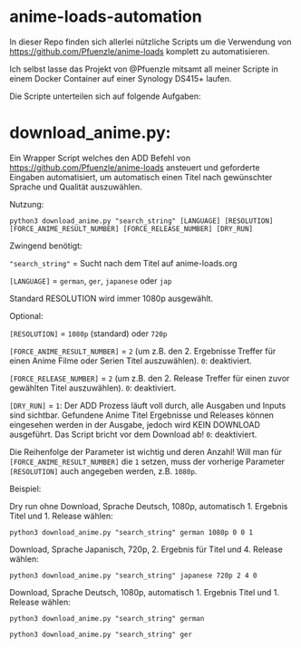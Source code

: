 # anime-loads-automation
In dieser Repo finden sich allerlei nützliche Scripts um die Verwendung von https://github.com/Pfuenzle/anime-loads komplett zu automatisieren.

Ich selbst lasse das Projekt von @Pfuenzle mitsamt all meiner Scripte in einem Docker Container auf einer Synology DS415+ laufen.

Die Scripte unterteilen sich auf folgende Aufgaben:

# download_anime.py:
Ein Wrapper Script welches den ADD Befehl von https://github.com/Pfuenzle/anime-loads ansteuert und geforderte Eingaben automatisiert, um automatisch einen Titel nach gewünschter Sprache und Qualität auszuwählen.


Nutzung:

```python3 download_anime.py "search_string" [LANGUAGE] [RESOLUTION] [FORCE_ANIME_RESULT_NUMBER] [FORCE_RELEASE_NUMBER] [DRY_RUN]```

Zwingend benötigt:

```"search_string"``` = Sucht nach dem Titel auf anime-loads.org

```[LANGUAGE]``` = ```german```, ```ger```, ```japanese``` oder ```jap```

Standard RESOLUTION wird immer 1080p ausgewählt.


Optional:

```[RESOLUTION]``` = ```1080p``` (standard) oder ```720p```

```[FORCE_ANIME_RESULT_NUMBER]``` = ```2``` (um z.B. den 2. Ergebnisse Treffer für einen Anime Filme oder Serien Titel auszuwählen). ```0```: deaktiviert.

```[FORCE_RELEASE_NUMBER]``` = ```2``` (um z.B. den 2. Release Treffer für einen zuvor gewählten Titel auszuwählen). ```0```: deaktiviert.

```[DRY_RUN]``` = ```1```: Der ADD Prozess läuft voll durch, alle Ausgaben und Inputs sind sichtbar. Gefundene Anime Titel Ergebnisse und Releases können eingesehen werden in der Ausgabe, jedoch wird KEIN DOWNLOAD ausgeführt. Das Script bricht vor dem Download ab! ```0```: deaktiviert.



Die Reihenfolge der Parameter ist wichtig und deren Anzahl! Will man für ```[FORCE_ANIME_RESULT_NUMBER]``` die ```1``` setzen, muss der vorherige Parameter ```[RESOLUTION]``` auch angegeben werden, z.B. ```1080p```.



Beispiel:

Dry run ohne Download, Sprache Deutsch, 1080p, automatisch 1. Ergebnis Titel und 1. Release wählen:

```python3 download_anime.py "search_string" german 1080p 0 0 1```

Download, Sprache Japanisch, 720p, 2. Ergebnis für Titel und 4. Release wählen:

```python3 download_anime.py "search_string" japanese 720p 2 4 0```

Download, Sprache Deutsch, 1080p, automatisch 1. Ergebnis Titel und 1. Release wählen:

```python3 download_anime.py "search_string" german```

```python3 download_anime.py "search_string" ger```


